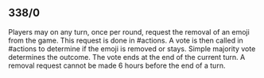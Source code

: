 ## 338/0

Players may on any turn, once per round, request the removal of an emoji from the game. This request is done in #actions. A vote is then called in #actions  to determine if the emoji is removed or stays. Simple majority vote determines the outcome. The vote ends at the end of the current turn. A removal request cannot be made 6 hours before the end of a turn.